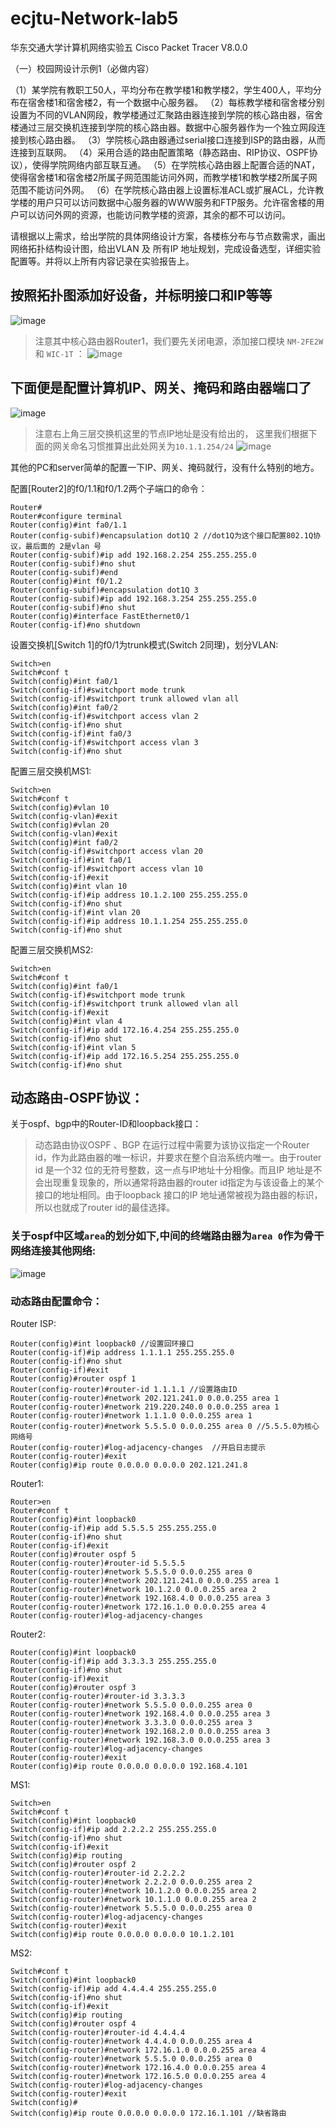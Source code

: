 # ecjtu-Network-lab5
华东交通大学计算机网络实验五 Cisco Packet Tracer  V8.0.0

（一）校园网设计示例1（必做内容）

（1）某学院有教职工50人，平均分布在教学楼1和教学楼2，学生400人，平均分布在宿舍楼1和宿舍楼2，有一个数据中心服务器。
（2）每栋教学楼和宿舍楼分别设置为不同的VLAN网段，教学楼通过汇聚路由器连接到学院的核心路由器，宿舍楼通过三层交换机连接到学院的核心路由器。数据中心服务器作为一个独立网段连接到核心路由器。
（3）学院核心路由器通过serial接口连接到ISP的路由器，从而连接到互联网。
（4）采用合适的路由配置策略（静态路由、RIP协议、OSPF协议），使得学院网络内部互联互通。
（5）在学院核心路由器上配置合适的NAT，使得宿舍楼1和宿舍楼2所属子网范围能访问外网，而教学楼1和教学楼2所属子网范围不能访问外网。
（6）在学院核心路由器上设置标准ACL或扩展ACL，允许教学楼的用户只可以访问数据中心服务器的WWW服务和FTP服务。允许宿舍楼的用户可以访问外网的资源，也能访问教学楼的资源，其余的都不可以访问。

请根据以上需求，给出学院的具体网络设计方案，各楼栋分布与节点数需求，画出网络拓扑结构设计图，给出VLAN 及 所有IP 地址规划，完成设备选型，详细实验配置等。并将以上所有内容记录在实验报告上。


## 按照拓扑图添加好设备，并标明接口和IP等等

![image](https://user-images.githubusercontent.com/57565901/121010883-8abd9900-c7c8-11eb-9a8b-440e22b6dc99.png)

>注意其中核心路由器Router1，我们要先关闭电源，添加接口模块 `NM-2FE2W` 和 `WIC-1T` ：
![image](https://user-images.githubusercontent.com/57565901/121011001-b17bcf80-c7c8-11eb-9774-01a7cd08fca4.png)

## 下面便是配置计算机IP、网关、掩码和路由器端口了

![image](https://user-images.githubusercontent.com/57565901/121011872-b0976d80-c7c9-11eb-85b6-3f496f9f864b.png)

>注意右上角三层交换机这里的节点IP地址是没有给出的，
>这里我们根据下面的网关命名习惯推算出此处网关为`10.1.1.254/24`
>![image](https://user-images.githubusercontent.com/57565901/121012526-619e0800-c7ca-11eb-97b4-0892eb1e345c.png)

其他的PC和server简单的配置一下IP、网关、掩码就行，没有什么特别的地方。

配置[Router2]的f0/1.1和f0/1.2两个子端口的命令：
```shell
Router#
Router#configure terminal
Router(config)#int fa0/1.1
Router(config-subif)#encapsulation dot1Q 2 //dot1Q为这个接口配置802.1Q协议，最后面的 2是vlan 号
Router(config-subif)#ip add 192.168.2.254 255.255.255.0
Router(config-subif)#no shut
Router(config-subif)#end
Router(config)#int f0/1.2
Router(config-subif)#encapsulation dot1Q 3
Router(config-subif)#ip add 192.168.3.254 255.255.255.0
Router(config-subif)#no shut
Router(config)#interface FastEthernet0/1
Router(config-if)#no shutdown
```
设置交换机[Switch 1]的f0/1为trunk模式(Switch 2同理)，划分VLAN:
```shell
Switch>en
Switch#conf t
Switch(config)#int fa0/1
Switch(config-if)#switchport mode trunk
Switch(config-if)#switchport trunk allowed vlan all
Switch(config)#int fa0/2
Switch(config-if)#switchport access vlan 2
Switch(config-if)#no shut
Switch(config-if)#int fa0/3
Switch(config-if)#switchport access vlan 3
Switch(config-if)#no shut
```
配置三层交换机MS1:
```shell
Switch>en
Switch#conf t
Switch(config)#vlan 10
Switch(config-vlan)#exit
Switch(config)#vlan 20
Switch(config-vlan)#exit
Switch(config)#int fa0/2 
Switch(config-if)#switchport access vlan 20
Switch(config-if)#int fa0/1
Switch(config-if)#switchport access vlan 10
Switch(config-if)#exit
Switch(config)#int vlan 10
Switch(config-if)#ip address 10.1.2.100 255.255.255.0
Switch(config-if)#no shut
Switch(config-if)#int vlan 20
Switch(config-if)#ip address 10.1.1.254 255.255.255.0
Switch(config-if)#no shut
```
配置三层交换机MS2:
```shell
Switch>en
Switch#conf t
Switch(config)#int fa0/1
Switch(config-if)#switchport mode trunk
Switch(config-if)#switchport trunk allowed vlan all
Switch(config-if)#exit
Switch(config)#int vlan 4
Switch(config-if)#ip add 172.16.4.254 255.255.255.0
Switch(config-if)#no shut
Switch(config-if)#int vlan 5
Switch(config-if)#ip add 172.16.5.254 255.255.255.0
Switch(config-if)#no shut
```
## 动态路由-OSPF协议：

关于ospf、bgp中的Router-ID和loopback接口：
> 动态路由协议OSPF 、BGP 在运行过程中需要为该协议指定一个Router id，作为此路由器的唯一标识，并要求在整个自治系统内唯一。由于router id 是一个32 位的无符号整数，这一点与IP地址十分相像。而且IP 地址是不会出现重复现象的，所以通常将路由器的router id指定为与该设备上的某个接口的地址相同。由于loopback 接口的IP 地址通常被视为路由器的标识，所以也就成了router id的最佳选择。

### 关于ospf中区域``area``的划分如下,中间的终端路由器为``area 0``作为骨干网络连接其他网络:

![image](https://user-images.githubusercontent.com/57565901/121023330-c3b03a80-c7d5-11eb-84b3-2dcc540634aa.png)

### 动态路由配置命令：
Router ISP:
```shell
Router(config)#int loopback0 //设置回环接口
Router(config-if)#ip address 1.1.1.1 255.255.255.0
Router(config-if)#no shut
Router(config-if)#exit
Router(config)#router ospf 1
Router(config-router)#router-id 1.1.1.1 //设置路由ID
Router(config-router)#network 202.121.241.0 0.0.0.255 area 1
Router(config-router)#network 219.220.240.0 0.0.0.255 area 1
Router(config-router)#network 1.1.1.0 0.0.0.255 area 1
Router(config-router)#network 5.5.5.0 0.0.0.255 area 0 //5.5.5.0为核心网络号
Router(config-router)#log-adjacency-changes  //开启日志提示
Router(config-router)#exit
Router(config)#ip route 0.0.0.0 0.0.0.0 202.121.241.8
```
Router1:
```shell
Router>en
Router#conf t
Router(config)#int loopback0
Router(config-if)#ip add 5.5.5.5 255.255.255.0
Router(config-if)#no shut
Router(config-if)#exit
Router(config)#router ospf 5
Router(config-router)#router-id 5.5.5.5
Router(config-router)#network 5.5.5.0 0.0.0.255 area 0
Router(config-router)#network 202.121.241.0 0.0.0.255 area 1
Router(config-router)#network 10.1.2.0 0.0.0.255 area 2
Router(config-router)#network 192.168.4.0 0.0.0.255 area 3
Router(config-router)#network 172.16.1.0 0.0.0.255 area 4
Router(config-router)#log-adjacency-changes 
```
Router2:
```shell
Router(config)#int loopback0
Router(config-if)#ip add 3.3.3.3 255.255.255.0
Router(config-if)#no shut
Router(config-if)#exit
Router(config)#router ospf 3
Router(config-router)#router-id 3.3.3.3
Router(config-router)#network 5.5.5.0 0.0.0.255 area 0
Router(config-router)#network 192.168.4.0 0.0.0.255 area 3
Router(config-router)#network 3.3.3.0 0.0.0.255 area 3
Router(config-router)#network 192.168.2.0 0.0.0.255 area 3
Router(config-router)#network 192.168.3.0 0.0.0.255 area 3
Router(config-router)#log-adjacency-changes 
Router(config-router)#exit
Router(config)#ip route 0.0.0.0 0.0.0.0 192.168.4.101
```
MS1:
```shell
Switch>en
Switch#conf t
Switch(config)#int loopback0
Switch(config-if)#ip add 2.2.2.2 255.255.255.0
Switch(config-if)#no shut
Switch(config-if)#exit
Switch(config)#ip routing
Switch(config)#router ospf 2
Switch(config-router)#router-id 2.2.2.2
Switch(config-router)#network 2.2.2.0 0.0.0.255 area 2
Switch(config-router)#network 10.1.2.0 0.0.0.255 area 2
Switch(config-router)#network 10.1.1.0 0.0.0.255 area 2
Switch(config-router)#network 5.5.5.0 0.0.0.255 area 0
Switch(config-router)#log-adjacency-changes 
Switch(config-router)#exit
Switch(config)#ip route 0.0.0.0 0.0.0.0 10.1.2.101
```
MS2:
```shell
Switch#conf t
Switch(config)#int loopback0
Switch(config-if)#ip add 4.4.4.4 255.255.255.0
Switch(config-if)#no shut
Switch(config-if)#exit
Switch(config)#ip routing
Switch(config)#router ospf 4
Switch(config-router)#router-id 4.4.4.4
Switch(config-router)#network 4.4.4.0 0.0.0.255 area 4
Switch(config-router)#network 172.16.1.0 0.0.0.255 area 4
Switch(config-router)#network 5.5.5.0 0.0.0.255 area 0
Switch(config-router)#network 172.16.4.0 0.0.0.255 area 4
Switch(config-router)#network 172.16.5.0 0.0.0.255 area 4
Switch(config-router)#log-adjacency-changes 
Switch(config-router)#exit
Switch(config)#
Switch(config)#ip route 0.0.0.0 0.0.0.0 172.16.1.101 //缺省路由
```
